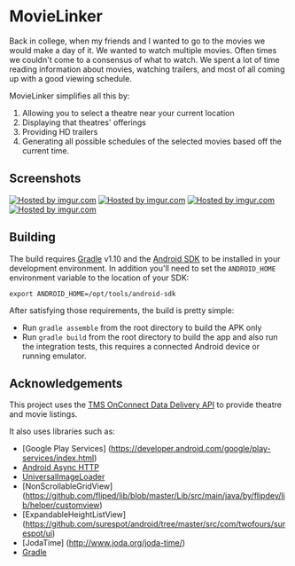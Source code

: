 # MovieLinker
Back in college, when my friends and I wanted to go to the movies we would make a day of it.  We wanted to watch multiple movies.  Often times we couldn't come to a consensus of what to watch.  We spent a lot of time reading information about movies, watching trailers, and most of all coming up with a good viewing schedule.

MovieLinker simplifies all this by:

1.  Allowing you to select a theatre near your current location
2.  Displaying that theatres' offerings
3.  Providing HD trailers
4.  Generating all possible schedules of the selected movies based off the current time.

## Screenshots
<a href="http://imgur.com/VzfyfTD"><img src="http://i.imgur.com/VzfyfTD.png" title="Hosted by imgur.com"/></a>
<a href="http://imgur.com/NvHu5aI"><img src="http://i.imgur.com/NvHu5aI.png" title="Hosted by imgur.com"/></a>
<a href="http://imgur.com/gPaFnzY"><img src="http://i.imgur.com/gPaFnzY.png" title="Hosted by imgur.com"/></a>
<a href="http://imgur.com/dIGfsur"><img src="http://i.imgur.com/dIGfsur.png" title="Hosted by imgur.com"/></a>


## Building

The build requires [Gradle](http://www.gradleware.com/)
v1.10 and the [Android SDK](http://developer.android.com/sdk/index.html)
to be installed in your development environment. In addition you'll need to set
the `ANDROID_HOME` environment variable to the location of your SDK:

    export ANDROID_HOME=/opt/tools/android-sdk

After satisfying those requirements, the build is pretty simple:

* Run `gradle assemble` from the root directory to build the APK only
* Run `gradle build` from the root directory to build the app and also run
  the integration tests, this requires a connected Android device or running
  emulator.

## Acknowledgements

This project uses the [TMS OnConnect Data Delivery API](http://developer.tmsapi.com/io-docs) to provide theatre and movie listings.

It also uses libraries such as:
 
 * [Google Play Services] (https://developer.android.com/google/play-services/index.html)
 * [Android Async HTTP](https://github.com/loopj/android-async-http)
 * [UniversalImageLoader](https://github.com/nostra13/Android-Universal-Image-Loader)
 * [NonScrollableGridView] (https://github.com/fliped/lib/blob/master/Lib/src/main/java/by/flipdev/lib/helper/customview)
 * [ExpandableHeightListView] (https://github.com/surespot/android/tree/master/src/com/twofours/surespot/ui)
 * [JodaTime] (http://www.joda.org/joda-time/) 
 * [Gradle](https://github.com/gradle/gradle)

